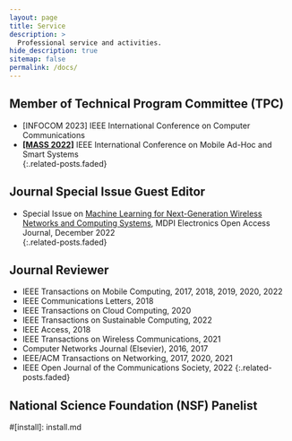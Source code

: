 ```yaml
---
layout: page
title: Service
description: >
  Professional service and activities.
hide_description: true
sitemap: false
permalink: /docs/
---
```


## Member of Technical Program Committee (TPC)
- [INFOCOM 2023] IEEE International Conference on Computer Communications <br>
- [**[MASS 2022]**](https://sites.google.com/view/ieee-mass-2022) IEEE International Conference on Mobile Ad-Hoc and Smart Systems <br>
{:.related-posts.faded}

## Journal Special Issue Guest Editor
- Special Issue on [Machine Learning for Next-Generation Wireless Networks and Computing Systems](https://www.mdpi.com/journal/electronics/special_issues/ML_wireless), MDPI Electronics Open Access Journal, December 2022 <br>
{:.related-posts.faded}

## Journal Reviewer
- IEEE Transactions on Mobile Computing, 2017, 2018, 2019, 2020, 2022
- IEEE Communications Letters, 2018
- IEEE Transactions on Cloud Computing, 2020
- IEEE Transactions on Sustainable Computing, 2022 
- IEEE Access, 2018
- IEEE Transactions on Wireless Communications, 2021
- Computer Networks Journal (Elsevier), 2016, 2017
- IEEE/ACM Transactions on Networking, 2017, 2020, 2021
- IEEE Open Journal of the Communications Society, 2022
{:.related-posts.faded}

## National Science Foundation (NSF) Panelist

#[install]: install.md

